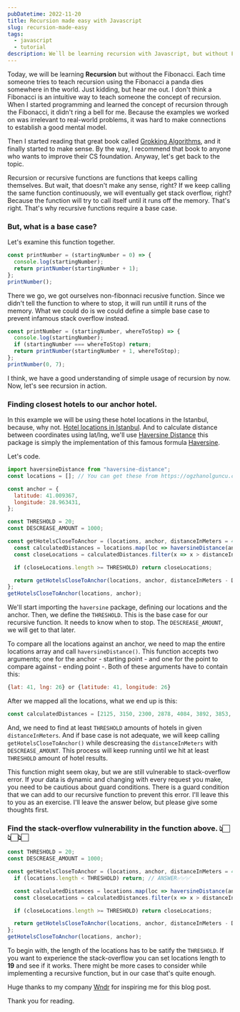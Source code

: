 ```yaml
---
pubDatetime: 2022-11-20
title: Recursion made easy with Javascript
slug: recursion-made-easy
tags:
  - javascript
  - tutorial
description: We`ll be learning recursion with Javascript, but without Fibonacci. We`ll also explore Haversine formula to calculate distance between coordinates.
---
```


Today, we will be learning **Recursion** but without the Fibonacci. Each time someone tries to teach recursion using the Fibonacci a panda dies somewhere in the world. Just kidding, but hear me out.
I don't think a Fibonacci is an intuitive way to teach someone the concept of recursion. When I started programming and learned the concept of recursion through the Fibonacci, it didn't ring a bell for me. Because the examples we worked on was irrelevant to real-world problems, it was hard to make connections to establish a good mental model.

Then I started reading that great book called [Grokking Algorithms](https://www.amazon.com/Grokking-Algorithms-illustrated-programmers-curious/dp/1617292230/), and it finally started to make sense.
By the way, I recommend that book to anyone who wants to improve their CS foundation. Anyway, let's get back to the topic.

Recursion or recursive functions are functions that keeps calling themselves. But wait, that doesn't make any sense, right? If we keep calling the same function continuously, we will eventually
get stack overflow, right? Because the function will try to call itself until it runs off the memory. That's right. That's why recursive functions require a base case.

### But, what is a base case?

Let's examine this function together.

```javascript
const printNumber = (startingNumber = 0) => {
  console.log(startingNumber);
  return printNumber(startingNumber + 1);
};
printNumber();
```

There we go, we got ourselves non-fibonnaci recusive function. Since we didn't tell the function to where to stop, it will run untill it runs of the memory. What we could do is we could define a simple base case to prevent infamous stack overflow instead.

```javascript
const printNumber = (startingNumber, whereToStop) => {
  console.log(startingNumber);
  if (startingNumber === whereToStop) return;
  return printNumber(startingNumber + 1, whereToStop);
};
printNumber(0, 7);
```

I think, we have a good understanding of simple usage of recursion by now. Now, let's see recursion in action.

### Finding closest hotels to our anchor hotel.

In this example we will be using these hotel locations in the Istanbul, because, why not. [Hotel locations in Istanbul](https://ogzhanolguncu.com/static/locations.json).
And to calculate distance between coordinates using lat/lng, we'll use [Haversine Distance](https://www.npmjs.com/package/haversine-distance) this package is simply the implementation of this famous formula [Haversine](https://en.wikipedia.org/wiki/Haversine_formula).

Let's code.

```javascript
import haversineDistance from "haversine-distance";
const locations = []; // You can get these from https://ogzhanolguncu.com/static/locations.json

const anchor = {
  latitude: 41.009367,
  longitude: 28.963431,
};

const THRESHOLD = 20;
const DESCREASE_AMOUNT = 1000;

const getHotelsCloseToAnchor = (locations, anchor, distanceInMeters = 4000) => {
  const calculatedDistances = locations.map(loc => haversineDistance(anchor, loc));
  const closeLocations = calculatedDistances.filter(x => x > distanceInMeters);

  if (closeLocations.length >= THRESHOLD) return closeLocations;

  return getHotelsCloseToAnchor(locations, anchor, distanceInMeters - DESCREASE_AMOUNT);
};
getHotelsCloseToAnchor(locations, anchor);
```

We'll start importing the `haversine` package, defining our locations and the anchor. Then, we define the `THRESHOLD`. This is the base case for our recursive function. It needs to know when to stop. The `DESCREASE_AMOUNT`, we will get to that later.

To compare all the locations against an anchor, we need to map the entire locations array and call `haversineDistance()`. This function accepts two arguments; one for the anchor - starting point - and one for the point to compare against - ending point -.
Both of these arguments have to contain this:

```javascript
{lat: 41, lng: 26} or {latitude: 41, longitude: 26}
```

After we mapped all the locations, what we end up is this:

```javascript
const calculatedDistances = [2125, 3150, 2300, 2878, 4084, 3892, 3853, ......] // And possibly more
```

And, we need to find at least `THRESHOLD` amounts of hotels in given `distanceInMeters`. And if base case is not adequate, we will keep calling `getHotelsCloseToAnchor()` while descreasing the
`distanceInMeters` with `DESCREASE_AMOUNT`. This process will keep running until we hit at least `THRESHOLD` amount of hotel results.

This function might seem okay, but we are still vulnerable to stack-overflow error. If your data is dynamic and changing with every request you make, you need to be cautious about guard conditions.
There is a guard condition that we can add to our recursive function to prevent this error. I'll leave this to you as an exercise. I'll leave the answer below, but please give some thoughts first.

### Find the stack-overflow vulnerability in the function above. 👆🏻👆🏻👆🏻

```javascript
const THRESHOLD = 20;
const DESCREASE_AMOUNT = 1000;

const getHotelsCloseToAnchor = (locations, anchor, distanceInMeters = 4000) => {
  if (locations.length < THRESHOLD) return; // ANSWER✅✅✅

  const calculatedDistances = locations.map(loc => haversineDistance(anchor, loc));
  const closeLocations = calculatedDistances.filter(x => x > distanceInMeters);

  if (closeLocations.length >= THRESHOLD) return closeLocations;

  return getHotelsCloseToAnchor(locations, anchor, distanceInMeters - DESCREASE_AMOUNT);
};
getHotelsCloseToAnchor(locations, anchor);
```

To begin with, the length of the locations has to be satify the `THRESHOLD`. If you want to experience the stack-overflow you can set locations length to **19** and see if it works. There might be more cases to consider while implementing a recursive function, but in our case that's quite enough.

Huge thanks to my company [Wndr](https://www.linkedin.com/company/justwndr) for inspiring me for this blog post.

Thank you for reading.
